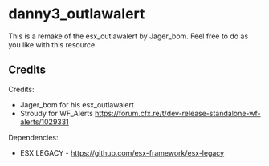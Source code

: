 # danny3_outlawalert
This is a remake of the esx_outlawalert by Jager_bom. Feel free to do as you like with this resource.

## Credits

Credits:
- Jager_bom for his esx_outlawalert                        
- Stroudy for WF_Alerts   https://forum.cfx.re/t/dev-release-standalone-wf-alerts/1029331

Dependencies:
- ESX LEGACY - https://github.com/esx-framework/esx-legacy
